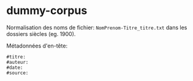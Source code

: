 # dummy-corpus

Normalisation des noms de fichier: `NomPrenom-Titre_titre.txt` dans les dossiers siècles (eg. 1900).

Métadonnées d'en-tête:

```text
#titre:
#auteur:
#date:
#source:


```
